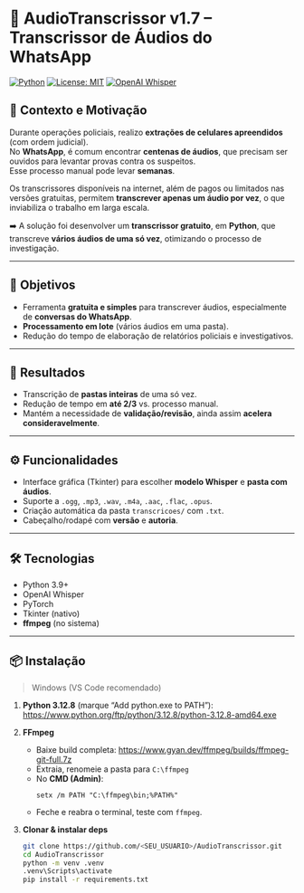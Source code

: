 # 🎤 AudioTranscrissor v1.7 – Transcrissor de Áudios do WhatsApp

[![Python](https://img.shields.io/badge/Python-3.9%2B-blue.svg)]()
[![License: MIT](https://img.shields.io/badge/License-MIT-green.svg)]()
[![OpenAI Whisper](https://img.shields.io/badge/ASR-Whisper-black.svg)]()

## 📌 Contexto e Motivação
Durante operações policiais, realizo **extrações de celulares apreendidos** (com ordem judicial).  
No **WhatsApp**, é comum encontrar **centenas de áudios**, que precisam ser ouvidos para levantar provas contra os suspeitos.  
Esse processo manual pode levar **semanas**.

Os transcrissores disponíveis na internet, além de pagos ou limitados nas versões gratuitas, permitem **transcrever apenas um áudio por vez**, o que inviabiliza o trabalho em larga escala.

➡️ A solução foi desenvolver um **transcrissor gratuito**, em **Python**, que transcreve **vários áudios de uma só vez**, otimizando o processo de investigação.

---

## 🎯 Objetivos
- Ferramenta **gratuita e simples** para transcrever áudios, especialmente de **conversas do WhatsApp**.  
- **Processamento em lote** (vários áudios em uma pasta).  
- Redução do tempo de elaboração de relatórios policiais e investigativos.  

---

## 🚀 Resultados
- Transcrição de **pastas inteiras** de uma só vez.  
- Redução de tempo em **até 2/3** vs. processo manual.  
- Mantém a necessidade de **validação/revisão**, ainda assim **acelera consideravelmente**.

---

## ⚙️ Funcionalidades
- Interface gráfica (Tkinter) para escolher **modelo Whisper** e **pasta com áudios**.  
- Suporte a `.ogg`, `.mp3`, `.wav`, `.m4a`, `.aac`, `.flac`, `.opus`.  
- Criação automática da pasta `transcricoes/` com `.txt`.  
- Cabeçalho/rodapé com **versão** e **autoria**.  

---

## 🛠️ Tecnologias
- Python 3.9+
- OpenAI Whisper
- PyTorch
- Tkinter (nativo)
- **ffmpeg** (no sistema)

---

## 📦 Instalação

> Windows (VS Code recomendado)

1. **Python 3.12.8** (marque “Add python.exe to PATH”):  
   https://www.python.org/ftp/python/3.12.8/python-3.12.8-amd64.exe

2. **FFmpeg**  
   - Baixe build completa: https://www.gyan.dev/ffmpeg/builds/ffmpeg-git-full.7z  
   - Extraia, renomeie a pasta para `C:\ffmpeg`  
   - No **CMD (Admin)**:
     ```
     setx /m PATH "C:\ffmpeg\bin;%PATH%"
     ```
   - Feche e reabra o terminal, teste com `ffmpeg`.

3. **Clonar & instalar deps**
   ```bash
   git clone https://github.com/<SEU_USUARIO>/AudioTranscrissor.git
   cd AudioTranscrissor
   python -m venv .venv
   .venv\Scripts\activate
   pip install -r requirements.txt
